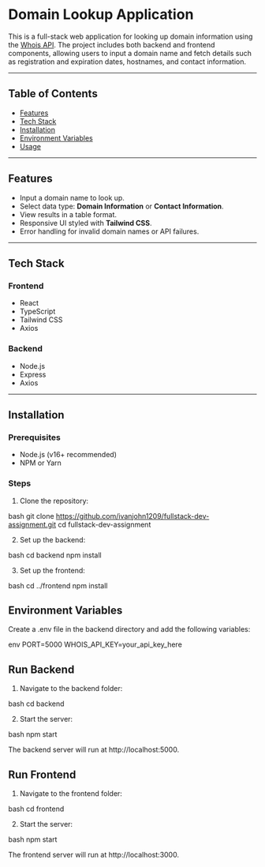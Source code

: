 # Domain Lookup Application

This is a full-stack web application for looking up domain information using the [Whois API](https://whoisxmlapi.com/). The project includes both backend and frontend components, allowing users to input a domain name and fetch details such as registration and expiration dates, hostnames, and contact information.

---

## Table of Contents

- [Features](#features)
- [Tech Stack](#tech-stack)
- [Installation](#installation)
- [Environment Variables](#environment-variables)
- [Usage](#usage)
---

## Features

- Input a domain name to look up.
- Select data type: **Domain Information** or **Contact Information**.
- View results in a table format.
- Responsive UI styled with **Tailwind CSS**.
- Error handling for invalid domain names or API failures.

---

## Tech Stack

### Frontend
- React
- TypeScript
- Tailwind CSS
- Axios

### Backend
- Node.js
- Express
- Axios

---

## Installation

### Prerequisites
- Node.js (v16+ recommended)
- NPM or Yarn

### Steps
1. Clone the repository:
   
bash
   git clone https://github.com/ivanjohn1209/fullstack-dev-assignment.git
   cd fullstack-dev-assignment

2. Set up the backend:

bash
    cd backend
    npm install

3. Set up the frontend:

bash
    cd ../frontend
    npm install

## Environment Variables
Create a .env file in the backend directory and add the following variables:

env
    PORT=5000
    WHOIS_API_KEY=your_api_key_here

## Run Backend

1. Navigate to the backend folder:

bash
    cd backend

2. Start the server:

bash
    npm start

The backend server will run at http://localhost:5000.


## Run Frontend

1. Navigate to the frontend folder:

bash
    cd frontend

2. Start the server:

bash
    npm start

The frontend server will run at http://localhost:3000.



